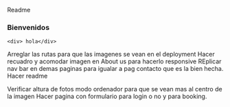 Readme

### Bienvenidos

`<div> hola</div>`

Arreglar las rutas para que las imagenes se vean en el deployment
Hacer recuadro y acomodar imagen en About us para hacerlo responsive
REplicar nav bar en demas paginas para igualar a pag contacto que es la bien hecha.
Hacer readme

Verificar altura de fotos modo ordenador para que se vean mas al centro de la imagen
Hacer pagina con formulario para login o no y para booking.
